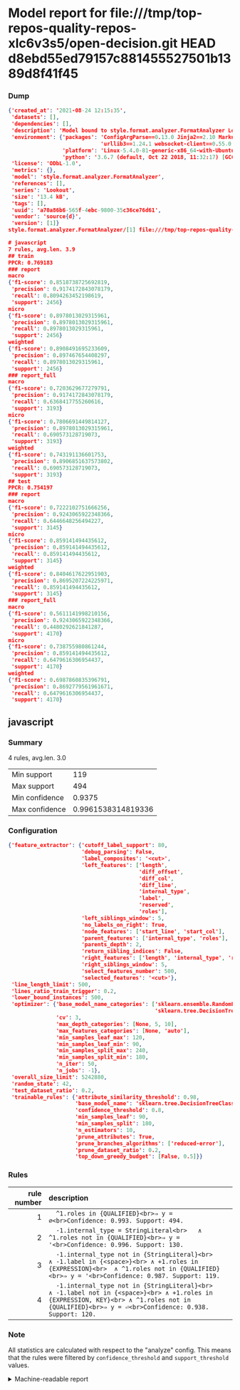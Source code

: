 # Model report for file:///tmp/top-repos-quality-repos-xlc6v3s5/open-decision.git HEAD d8ebd55ed79157c881455527501b1389d8f41f45

### Dump

```json
{'created_at': '2021-08-24 12:15:35',
 'datasets': [],
 'dependencies': [],
 'description': 'Model bound to style.format.analyzer.FormatAnalyzer Lookout analyzer.',
 'environment': {'packages': 'ConfigArgParse==0.13.0 Jinja2==2.10 MarkupSafe==1.1.1 PyStemmer==1.3.0 PyYAML==5.1 Pympler==0.5 SQLAlchemy==1.2.10 SQLAlchemy-Utils==0.33.3 asdf==2.3.2 bblfsh==2.12.7 boto==2.49.0 boto3==1.9.130 botocore==1.12.130 cachetools==2.0.1 certifi==2019.3.9 chardet==3.0.4 clint==0.5.1 docker==3.7.0 docker-pycreds==0.4.0 dulwich==0.19.11 grpcio==1.19.0 grpcio-tools==1.19.0 humanfriendly==4.16.1 humanize==0.5.1 idna==2.8 jmespath==0.9.4 jsonschema==2.6.0 lookout-sdk==0.4.1 lookout-sdk-ml==0.19.0 lookout-style==0.2.0 lz4==2.1.6 modelforge==0.12.1 numpy==1.16.2 packaging==19.0 pandas==0.22.0 pip==19.0.3 protobuf==3.7.0 psycopg2-binary==2.7.5 pygtrie==2.3 pyparsing==2.3.1 python-dateutil==2.8.0 python-igraph==0.7.1.post6 pytz==2019.1 requests==2.21.0 requirements-parser==0.2.0 scikit-learn==0.20.1 scikit-optimize==0.5.2 scipy==1.2.1 semantic-version==2.6.0 setuptools==40.8.0 six==1.12.0 smart-open==1.8.1 sourced-ml==0.8.2 spdx==2.5.0 stringcase==1.2.0 tabulate==0.8.2 tqdm==4.31.1 '
                             'urllib3==1.24.1 websocket-client==0.55.0 xxhash==1.3.0',
                 'platform': 'Linux-5.4.0-81-generic-x86_64-with-Ubuntu-18.04-bionic',
                 'python': '3.6.7 (default, Oct 22 2018, 11:32:17) [GCC 8.2.0]'},
 'license': 'ODbL-1.0',
 'metrics': {},
 'model': 'style.format.analyzer.FormatAnalyzer',
 'references': [],
 'series': 'Lookout',
 'size': '13.4 kB',
 'tags': [],
 'uuid': 'a70a86b6-565f-4ebc-9800-35c36ce76d61',
 'vendor': 'source{d}',
 'version': [1]}
style.format.analyzer.FormatAnalyzer/[1] file:///tmp/top-repos-quality-repos-xlc6v3s5/open-decision.git d8ebd55ed79157c881455527501b1389d8f41f45

# javascript
7 rules, avg.len. 3.9
## train
PPCR: 0.769183
### report
macro
{'f1-score': 0.8518738725692819,
 'precision': 0.9174172843078179,
 'recall': 0.8094263452198619,
 'support': 2456}
micro
{'f1-score': 0.8978013029315961,
 'precision': 0.8978013029315961,
 'recall': 0.8978013029315961,
 'support': 2456}
weighted
{'f1-score': 0.8908491695233609,
 'precision': 0.897467654408297,
 'recall': 0.8978013029315961,
 'support': 2456}
### report_full
macro
{'f1-score': 0.7203629677279791,
 'precision': 0.9174172843078179,
 'recall': 0.6368417755260616,
 'support': 3193}
micro
{'f1-score': 0.7806691449814127,
 'precision': 0.8978013029315961,
 'recall': 0.690573128719073,
 'support': 3193}
weighted
{'f1-score': 0.743191136601753,
 'precision': 0.8906851637573802,
 'recall': 0.690573128719073,
 'support': 3193}
## test
PPCR: 0.754197
### report
macro
{'f1-score': 0.7222102751666256,
 'precision': 0.9243065922348366,
 'recall': 0.6446648256494227,
 'support': 3145}
micro
{'f1-score': 0.859141494435612,
 'precision': 0.859141494435612,
 'recall': 0.859141494435612,
 'support': 3145}
weighted
{'f1-score': 0.8404617622951903,
 'precision': 0.8695207224225971,
 'recall': 0.859141494435612,
 'support': 3145}
### report_full
macro
{'f1-score': 0.5611141998210156,
 'precision': 0.9243065922348366,
 'recall': 0.4480292621841287,
 'support': 4170}
micro
{'f1-score': 0.738755980861244,
 'precision': 0.859141494435612,
 'recall': 0.6479616306954437,
 'support': 4170}
weighted
{'f1-score': 0.6987860835396791,
 'precision': 0.8692779561961671,
 'recall': 0.6479616306954437,
 'support': 4170}
```

## javascript
### Summary
4 rules, avg.len. 3.0

| | |
|-|-|
|Min support|119|
|Max support|494|
|Min confidence|0.9375|
|Max confidence|0.9961538314819336|

### Configuration

```json
{'feature_extractor': {'cutoff_label_support': 80,
                       'debug_parsing': False,
                       'label_composites': '<cut>',
                       'left_features': ['length',
                                         'diff_offset',
                                         'diff_col',
                                         'diff_line',
                                         'internal_type',
                                         'label',
                                         'reserved',
                                         'roles'],
                       'left_siblings_window': 5,
                       'no_labels_on_right': True,
                       'node_features': ['start_line', 'start_col'],
                       'parent_features': ['internal_type', 'roles'],
                       'parents_depth': 2,
                       'return_sibling_indices': False,
                       'right_features': ['length', 'internal_type', 'reserved', 'roles'],
                       'right_siblings_window': 5,
                       'select_features_number': 500,
                       'selected_features': '<cut>'},
 'line_length_limit': 500,
 'lines_ratio_train_trigger': 0.2,
 'lower_bound_instances': 500,
 'optimizer': {'base_model_name_categories': ['sklearn.ensemble.RandomForestClassifier',
                                              'sklearn.tree.DecisionTreeClassifier'],
               'cv': 3,
               'max_depth_categories': [None, 5, 10],
               'max_features_categories': [None, 'auto'],
               'min_samples_leaf_max': 120,
               'min_samples_leaf_min': 90,
               'min_samples_split_max': 240,
               'min_samples_split_min': 180,
               'n_iter': 50,
               'n_jobs': -1},
 'overall_size_limit': 5242880,
 'random_state': 42,
 'test_dataset_ratio': 0.2,
 'trainable_rules': {'attribute_similarity_threshold': 0.98,
                     'base_model_name': 'sklearn.tree.DecisionTreeClassifier',
                     'confidence_threshold': 0.8,
                     'min_samples_leaf': 90,
                     'min_samples_split': 180,
                     'n_estimators': 10,
                     'prune_attributes': True,
                     'prune_branches_algorithms': ['reduced-error'],
                     'prune_dataset_ratio': 0.2,
                     'top_down_greedy_budget': [False, 0.5]}}
```

### Rules

| rule number | description |
|----:|:-----|
| 1 | `  ^1.roles in {QUALIFIED}<br>⇒ y = ∅<br>Confidence: 0.993. Support: 494.` |
| 2 | `  -1.internal_type = StringLiteral<br>	∧ ^1.roles not in {QUALIFIED}<br>⇒ y = '<br>Confidence: 0.996. Support: 130.` |
| 3 | `  -1.internal_type not in {StringLiteral}<br>	∧ -1.label in {<space>}<br>	∧ +1.roles in {EXPRESSION}<br>	∧ ^1.roles not in {QUALIFIED}<br>⇒ y = '<br>Confidence: 0.987. Support: 119.` |
| 4 | `  -1.internal_type not in {StringLiteral}<br>	∧ -1.label not in {<space>}<br>	∧ +1.roles in {EXPRESSION, KEY}<br>	∧ ^1.roles not in {QUALIFIED}<br>⇒ y = ⏎<br>Confidence: 0.938. Support: 120.` |

### Note
All statistics are calculated with respect to the "analyze" config. This means that the rules were filtered by
`confidence_threshold` and `support_threshold` values.

<details>
    <summary>Machine-readable report</summary>
```json
{"javascript": {"avg_rule_len": 3.0, "max_conf": 0.9961538314819336, "max_support": 494, "min_conf": 0.9375, "min_support": 119, "num_rules": 4}}
```
</details>
